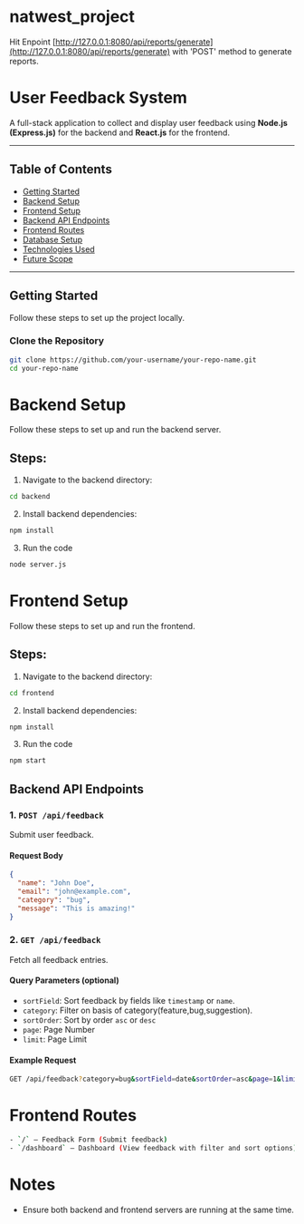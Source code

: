 # natwest_project

Hit Enpoint [http://127.0.0.1:8080/api/reports/generate](http://127.0.0.1:8080/api/reports/generate) with 'POST' method to generate reports.

# User Feedback System

A full-stack application to collect and display user feedback using **Node.js (Express.js)** for the backend and **React.js** for the frontend.

---

## Table of Contents

- [Getting Started](#getting-started)
- [Backend Setup](#backend-setup)
- [Frontend Setup](#frontend-setup)
- [Backend API Endpoints](#backend-api-endpoints)
- [Frontend Routes](#frontend-routes)
- [Database Setup](#database-setup)
- [Technologies Used](#technologies-used)
- [Future Scope](#future-scopes)

---

## Getting Started

Follow these steps to set up the project locally.

### Clone the Repository

```bash
git clone https://github.com/your-username/your-repo-name.git
cd your-repo-name
```

# Backend Setup

Follow these steps to set up and run the backend server.

## Steps:

1. Navigate to the backend directory:

```bash
cd backend
```

2. Install backend dependencies:

```bash
npm install
```

3. Run the code

```bash
node server.js
```

# Frontend Setup

Follow these steps to set up and run the frontend.

## Steps:

1. Navigate to the backend directory:

```bash
cd frontend
```

2. Install backend dependencies:

```bash
npm install
```

3. Run the code

```bash
npm start
```


## Backend API Endpoints

### 1. `POST /api/feedback`
Submit user feedback.

#### Request Body

```json
{
  "name": "John Doe",
  "email": "john@example.com",
  "category": "bug",
  "message": "This is amazing!"
}
```

### 2. `GET /api/feedback`
Fetch all feedback entries.

#### Query Parameters (optional)

- `sortField`: Sort feedback by fields like `timestamp` or `name`.
- `category`: Filter on basis of category(feature,bug,suggestion).
- `sortOrder`: Sort by order `asc` or `desc`
- `page`: Page Number
- `limit`: Page Limit

#### Example Request

```bash
GET /api/feedback?category=bug&sortField=date&sortOrder=asc&page=1&limit=10
```


# Frontend Routes

```bash
- `/` — Feedback Form (Submit feedback)
- `/dashboard` — Dashboard (View feedback with filter and sort options)
```

# Notes

- Ensure both backend and frontend servers are running at the same time.









